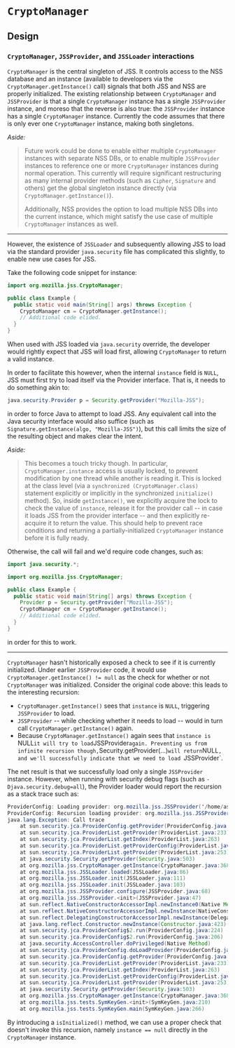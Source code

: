 # `CryptoManager`

## Design

### `CryptoManager`, `JSSProvider`, and `JSSLoader` interactions

`CryptoManager` is the central singleton of JSS. It controls access to the
NSS database and an instance (available to developers via the
`CryptoManager.getInstance()` call) signals that both JSS and NSS are properly
initialized. The existing relationship between `CryptoManager` and
`JSSProvider` is that a single `CryptoManager` instance has a single
`JSSProvider` instance, and moreso that the reverse is also true: the
`JSSProvider` instance has a single `CryptoManager` instance. Currently the
code assumes that there is only ever one `CryptoManager` instance, making
both singletons.

_Aside:_

> Future work could be done to enable either multiple `CryptoManager` instances
> with separate NSS DBs, or to enable multiple `JSSProvider` instances to
> reference one or more `CryptoManager` instances during normal operation.
> This currently will require significant restructuring as many internal
> provider methods (such as `Cipher`, `Signature` and others) get the global
> singleton instance directly (via `CryptoManager.getInstance()`).
>
> Additionally, NSS provides the option to load multiple NSS DBs into the
> current instance, which might satisfy the use case of multiple
> `CryptoManager` instances as well.

---

However, the existence of `JSSLoader` and subsequently allowing JSS to load
via the standard provider `java.security` file has complicated this slightly,
to enable new use cases for JSS.

Take the following code snippet for instance:

```java
import org.mozilla.jss.CryptoManager;

public class Example {
  public static void main(String[] args) throws Exception {
    CryptoManager cm = CryptoManager.getInstance();
    // Additional code elided.
  }
}
```

When used with JSS loaded via `java.security` override, the developer would
rightly expect that JSS will load first, allowing `CryptoManager` to return
a valid instance.

In order to facilitate this however, when the internal `instance` field is
`NULL`, JSS must first try to load itself via the Provider interface. That is,
it needs to do something akin to:

```java
java.security.Provider p = Security.getProvider("Mozilla-JSS");
```

in order to force Java to attempt to load JSS. Any equivalent call into the
Java security interface would also suffice (such as
`Signature.getInstance(algo, "Mozilla-JSS")`), but this call limits the size
of the resulting object and makes clear the intent.

_Aside:_

> This becomes a touch tricky though. In particular, `CryptoManager.instance`
> access is usually locked, to prevent modification by one thread while
> another is reading it. This is locked at the class level (via a
> `synchronized (CryptoManager.class)` statement explicitly or implicitly
> in the synchronized `initialize()` method). So, inside `getInstance()`, we
> explicitly acquire the lock to check the value of `instance`, release it for
> the provider call -- in case it loads JSS from the provider interface --
> and then explicitly re-acquire it to return the value. This should help to
> prevent race conditions and returning a partially-initialized
> `CryptoManager` instance before it is fully ready.

Otherwise, the call will fail and we'd require code changes, such as:

```java
import java.security.*;

import org.mozilla.jss.CryptoManager;

public class Example {
  public static void main(String[] args) throws Exception {
    Provider p = Security.getProvider("Mozilla-JSS");
    CryptoManager cm = CryptoManager.getInstance();
    // Additional code elided.
  }
}
```

in order for this to work.

---

`CryptoManager` hasn't historically exposed a check to see if it is currently
initialized. Under earlier `JSSProvider` code, it would use
`CryptoManager.getInstance() != null` as the check for whether or not
`CryptoManager` was initialized. Consider the original code above: this leads
to the interesting recursion:

 - `CryptoManager.getInstance()` sees that `instance` is `NULL`, triggering
   `JSSProvider` to load.
 - `JSSProvider` -- while checking whether it needs to load -- would in turn
   call `CryptoManager.getInstance()` again.
 - Because `CryptoManager.getInstance()` again sees that `instance is `NULL`
   it will try to load `JSSProvider` again. Preventing us from infinite
   recursion though, `Security.getProvider(...)` will return `NULL`, and we'll
   successfully indicate that we need to load `JSSProvider`.

The net result is that we successfully load only a single `JSSProvider`
instance. However, when running with security debug flags (such as
`-Djava.security.debug=all`), the Provider loader would report the recursion
as a stack trace such as:

```java
ProviderConfig: Loading provider: org.mozilla.jss.JSSProvider('/home/ascheel/GitHub/sandbox/jss/build/config/jss.cfg')
ProviderConfig: Recursion loading provider: org.mozilla.jss.JSSProvider('/home/ascheel/GitHub/sandbox/jss/build/config/jss.cfg')
java.lang.Exception: Call trace
    at sun.security.jca.ProviderConfig.getProvider(ProviderConfig.java:180)
    at sun.security.jca.ProviderList.getProvider(ProviderList.java:233)
    at sun.security.jca.ProviderList.getIndex(ProviderList.java:263)
    at sun.security.jca.ProviderList.getProviderConfig(ProviderList.java:247)
    at sun.security.jca.ProviderList.getProvider(ProviderList.java:253)
    at java.security.Security.getProvider(Security.java:503)
    at org.mozilla.jss.CryptoManager.getInstance(CryptoManager.java:368)
    at org.mozilla.jss.JSSLoader.loaded(JSSLoader.java:86)
    at org.mozilla.jss.JSSLoader.init(JSSLoader.java:111)
    at org.mozilla.jss.JSSLoader.init(JSSLoader.java:103)
    at org.mozilla.jss.JSSProvider.configure(JSSProvider.java:68)
    at org.mozilla.jss.JSSProvider.<init>(JSSProvider.java:47)
    at sun.reflect.NativeConstructorAccessorImpl.newInstance0(Native Method)
    at sun.reflect.NativeConstructorAccessorImpl.newInstance(NativeConstructorAccessorImpl.java:62)
    at sun.reflect.DelegatingConstructorAccessorImpl.newInstance(DelegatingConstructorAccessorImpl.java:45)
    at java.lang.reflect.Constructor.newInstance(Constructor.java:423)
    at sun.security.jca.ProviderConfig$2.run(ProviderConfig.java:224)
    at sun.security.jca.ProviderConfig$2.run(ProviderConfig.java:206)
    at java.security.AccessController.doPrivileged(Native Method)
    at sun.security.jca.ProviderConfig.doLoadProvider(ProviderConfig.java:206)
    at sun.security.jca.ProviderConfig.getProvider(ProviderConfig.java:187)
    at sun.security.jca.ProviderList.getProvider(ProviderList.java:233)
    at sun.security.jca.ProviderList.getIndex(ProviderList.java:263)
    at sun.security.jca.ProviderList.getProviderConfig(ProviderList.java:247)
    at sun.security.jca.ProviderList.getProvider(ProviderList.java:253)
    at java.security.Security.getProvider(Security.java:503)
    at org.mozilla.jss.CryptoManager.getInstance(CryptoManager.java:368)
    at org.mozilla.jss.tests.SymKeyGen.<init>(SymKeyGen.java:210)
    at org.mozilla.jss.tests.SymKeyGen.main(SymKeyGen.java:266)
```

By introducing a `isInitialized()` method, we can use a proper check that
doesn't invoke this recursion, namely `instance == null` directly in the
`CryptoManager` instance.
